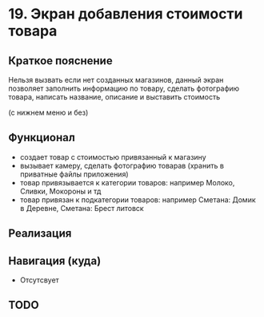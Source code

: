 # 19. Экран добавления стоимости товара

## Краткое пояснение

Нельзя вызвать если нет созданных магазинов, данный экран позволяет заполнить информацию по товару,
сделать фотографию товара, написать название, описание и выставить стоимость

(с нижнем меню и без)

## Функционал

- создает товар с стоимостью привязанный к магазину
- вызывает камеру, сделать фотографию товарав (хранить в приватные файлы приложения)
- товар привязывается к категории товаров: например Молоко, Сливки, Мокороны и тд
- товар привязан к подкатегории товаров: например Сметана: Домик в Деревне, Сметана: Брест литовск

## Реализация

## Навигация (куда)

- Отсутсвует

## TODO
